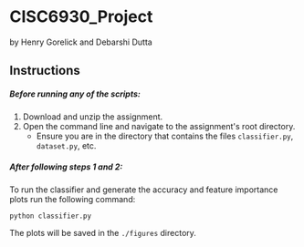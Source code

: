 # CISC6930_Project
by Henry Gorelick and Debarshi Dutta

## Instructions
##### Before running any of the scripts:
1. Download and unzip the assignment.
2. Open the command line and navigate to the assignment's root directory.
    * Ensure you are in the directory that contains the files `classifier.py`, `dataset.py`, etc.

##### After following steps 1 and 2:
To run the classifier and generate the accuracy and feature importance plots run the following command:

`python classifier.py`
    
The plots will be saved in the `./figures` directory.

